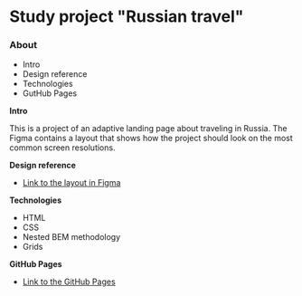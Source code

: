 # Study project "Russian travel"

### About
* Intro
* Design reference
* Technologies
* GutHub Pages 

**Intro**

This is a project of an adaptive landing page about traveling in Russia.
The Figma contains a layout that shows how the project should look on the most common screen resolutions.

**Design reference**

* [Link to the layout in Figma](https://www.figma.com/file/5S2WSbEFL6awjVWJ0NWL8Q/Sprint-3_-Russia-_-desktop-mobile?node-id=28503%3A0)

**Technologies**

* HTML
* CSS
* Nested BEM methodology
* Grids

**GitHub Pages**

* [Link to the GitHub Pages](#)
